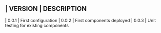 | VERSION | DESCRIPTION
------------------------
| 0.0.1   | First configuration 
| 0.0.2   | First components deployed
| 0.0.3   | Unit testing for existing components   